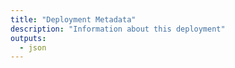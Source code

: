 ```yaml
---
title: "Deployment Metadata"
description: "Information about this deployment"
outputs:
  - json
---
```

